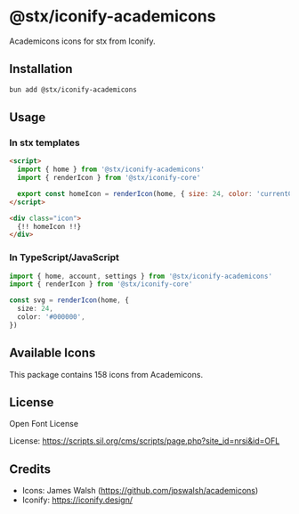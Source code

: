 # @stx/iconify-academicons

Academicons icons for stx from Iconify.

## Installation

```bash
bun add @stx/iconify-academicons
```

## Usage

### In stx templates

```html
<script>
  import { home } from '@stx/iconify-academicons'
  import { renderIcon } from '@stx/iconify-core'

  export const homeIcon = renderIcon(home, { size: 24, color: 'currentColor' })
</script>

<div class="icon">
  {!! homeIcon !!}
</div>
```

### In TypeScript/JavaScript

```typescript
import { home, account, settings } from '@stx/iconify-academicons'
import { renderIcon } from '@stx/iconify-core'

const svg = renderIcon(home, {
  size: 24,
  color: '#000000',
})
```

## Available Icons

This package contains 158 icons from Academicons.

## License

Open Font License

License: https://scripts.sil.org/cms/scripts/page.php?site_id=nrsi&id=OFL

## Credits

- Icons: James Walsh (https://github.com/jpswalsh/academicons)
- Iconify: https://iconify.design/
